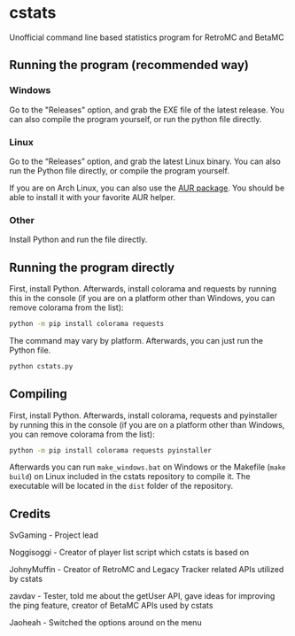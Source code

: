 # cstats

Unofficial command line based statistics program for RetroMC and BetaMC 

## Running the program (recommended way)

### Windows

Go to the "Releases" option, and grab the EXE file of the latest release. You can also compile the program yourself, or run the python file directly.

### Linux

Go to the “Releases” option, and grab the latest Linux binary. You can also run the Python file directly, or compile the program yourself.

If you are on Arch Linux, you can also use the [AUR package](https://aur.archlinux.org/packages/cstats). You should be able to install it with your favorite AUR helper.

### Other

Install Python and run the file directly.

## Running the program directly

First, install Python. Afterwards, install colorama and requests by running this in the console (if you are on a platform other than Windows, you can remove colorama from the list):

```sh
python -m pip install colorama requests
```

The command may vary by platform. Afterwards, you can just run the Python file.

```sh
python cstats.py
```

## Compiling

First, install Python. Afterwards, install colorama, requests and pyinstaller by running this in the console (if you are on a platform other than Windows, you can remove colorama from the list):

```sh
python -m pip install colorama requests pyinstaller
```

Afterwards you can run `make_windows.bat` on Windows or the Makefile (`make build`) on Linux included in the cstats repository to compile it. The executable will be located in the `dist` folder of the repository.

## Credits

SvGaming - Project lead

Noggisoggi - Creator of player list script which cstats is based on  

JohnyMuffin - Creator of RetroMC and Legacy Tracker related APIs utilized by cstats  

zavdav - Tester, told me about the getUser API, gave ideas for improving the ping feature, creator of BetaMC APIs used by cstats

Jaoheah - Switched the options around on the menu
